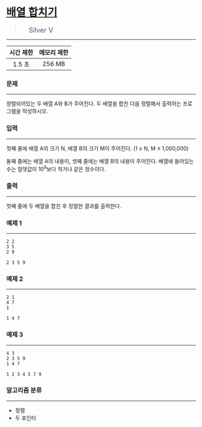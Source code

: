 # [배열 합치기](https://www.acmicpc.net/problem/11728)

> <img src="https://d2gd6pc034wcta.cloudfront.net/tier/6.svg" width="16" heigth="21" style = "vertical-align: middle;"/>&nbsp;<span style="font-size: 18px; color: #435f7a;">Silver V</span>

***

<div align="center">

|시간 제한|메모리 제한|
|:---:|:---:|
|1.5 초 |256 MB|

</div>

### 문제

***

정렬되어있는 두 배열 A와 B가 주어진다. 두 배열을 합친 다음 정렬해서 출력하는 프로그램을 작성하시오.

### 입력

***

첫째 줄에 배열 A의 크기 N, 배열 B의 크기 M이 주어진다. (1 ≤ N, M ≤ 1,000,000)

둘째 줄에는 배열 A의 내용이, 셋째 줄에는 배열 B의 내용이 주어진다. 배열에 들어있는 수는 절댓값이 10<sup>9</sup>보다 작거나 같은 정수이다.

### 출력

***

첫째 줄에 두 배열을 합친 후 정렬한 결과를 출력한다.

### 예제 1

***

```
2 2
3 5
2 9
```

```
2 3 5 9
```

### 예제 2

***

```
2 1
4 7
1
```

```
1 4 7
```

### 예제 3

***

```
4 3
2 3 5 9
1 4 7
```

```
1 2 3 4 5 7 9
```

### 알고리즘 분류

***

* 정렬
* 두 포인터

